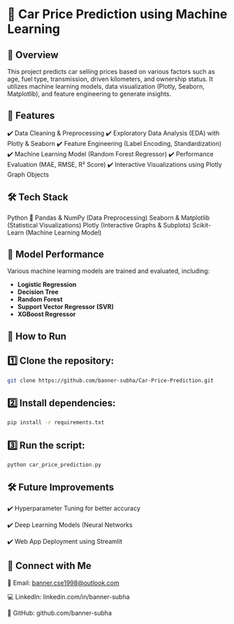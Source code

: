 # 🚗 Car Price Prediction using Machine Learning

## 📌 Overview

This project predicts car selling prices based on various factors such as age, fuel type, transmission, driven kilometers, and ownership status. It utilizes machine learning models, data visualization (Plotly, Seaborn, Matplotlib), and feature engineering to generate insights.

## 💍 Features

✔️ Data Cleaning & Preprocessing
✔️ Exploratory Data Analysis (EDA) with Plotly & Seaborn
✔️ Feature Engineering (Label Encoding, Standardization)
✔️ Machine Learning Model (Random Forest Regressor)
✔️ Performance Evaluation (MAE, RMSE, R² Score)
✔️ Interactive Visualizations using Plotly Graph Objects

## 🛠 Tech Stack

Python 🐍
Pandas & NumPy (Data Preprocessing)
Seaborn & Matplotlib (Statistical Visualizations)
Plotly (Interactive Graphs & Subplots)
Scikit-Learn (Machine Learning Model)


## 🚀 Model Performance

Various machine learning models are trained and evaluated, including:

- **Logistic Regression**
- **Decision Tree**
- **Random Forest**
- **Support Vector Regressor (SVR)**
- **XGBoost Regressor**
## 🚀 How to Run

## 1️⃣ Clone the repository:

``` bash
git clone https://github.com/banner-subha/Car-Price-Prediction.git

```
## 2️⃣ Install dependencies:

```bash
pip install -r requirements.txt
```

## 3️⃣ Run the script:

``` bash
python car_price_prediction.py

```

## 🛠 Future Improvements

✔️ Hyperparameter Tuning for better accuracy

✔️ Deep Learning Models (Neural Networks

✔️ Web App Deployment using Streamlit

## 👭 Connect with Me

📧 Email: banner.cse1998@outlook.com

💻 LinkedIn: linkedin.com/in/banner-subha

🚀 GitHub: github.com/banner-subha

